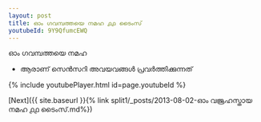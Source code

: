 ```yaml
---
layout: post
title: ഓം ഗവമ്പത്തയെ നമഹ ൧൧ ടൈംസ്
youtubeId: 9Y9QfumcEWQ
---
```

 
 
 ഓം ഗവമ്പത്തയെ നമഹ 
 
 -  ആരാണ് സെൻസറി അവയവങ്ങൾ പ്രവർത്തിക്കുന്നത് 
 
  
 
  
 
 
 
 
 
 


{% include youtubePlayer.html id=page.youtubeId %}
 
[Next]({{ site.baseurl }}{% link  split1/_posts/2013-08-02-ഓം വജ്രഹസ്തായ നമഹ ൧൧ ടൈംസ്.md%})
 
